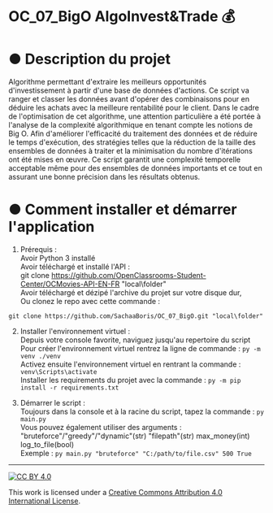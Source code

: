# OC_07_BigO AlgoInvest&Trade  💰  
  
# ● Description du projet  
Algorithme permettant d'extraire les meilleurs opportunités d'investissement à partir d'une base de données d'actions. Ce script va ranger et classer les données avant d'opérer des combinaisons pour en déduire les achats avec la meilleure rentabilité pour le client. Dans le cadre de l'optimisation de cet algorithme, une attention particulière a été portée à l'analyse de la complexité algorithmique en tenant compte les notions de Big O. Afin d'améliorer l'efficacité du traitement des données et de réduire le temps d'exécution, des stratégies telles que la réduction de la taille des ensembles de données à traiter et la minimisation du nombre d'itérations ont été mises en œuvre. Ce script garantit une complexité temporelle acceptable même pour des ensembles de données importants et ce tout en assurant une bonne précision dans les résultats obtenus.  
  
# ● Comment installer et démarrer l'application  
1. Prérequis :  
    Avoir Python 3 installé  
    Avoir téléchargé et installé l'API :  
    git clone https://github.com/OpenClassrooms-Student-Center/OCMovies-API-EN-FR "local\folder"  
    Avoir téléchargé et dézipé l'archive du projet sur votre disque dur,  
    Ou clonez le repo avec cette commande :  
  ```  
  git clone https://github.com/SachaaBoris/OC_07_BigO.git "local\folder"  
  ```  
  
2. Installer l'environnement virtuel :  
    Depuis votre console favorite, naviguez jusqu'au repertoire du script  
    Pour créer l'environnement virtuel rentrez la ligne de commande : `py -m venv ./venv`  
    Activez ensuite l'environnement virtuel en rentrant la commande : `venv\Scripts\activate`  
    Installer les requirements du projet avec la commande : `py -m pip install -r requirements.txt`   
  
3. Démarrer le script :  
    Toujours dans la console et à la racine du script, tapez la commande : `py main.py`  
	Vous pouvez également utiliser des arguments :  
	"bruteforce"/"greedy"/"dynamic"(str) "filepath"(str) max_money(int) log_to_file(bool)  
	Exemple : `py main.py "bruteforce" "C:/path/to/file.csv" 500 True`  
  
---  
  
[![CC BY 4.0][cc-by-shield]][cc-by]  
  
This work is licensed under a [Creative Commons Attribution 4.0 International License][cc-by].  
  
[cc-by]: http://creativecommons.org/licenses/by/4.0/  
[cc-by-shield]: https://img.shields.io/badge/License-CC%20BY%204.0-lightgrey.svg  
